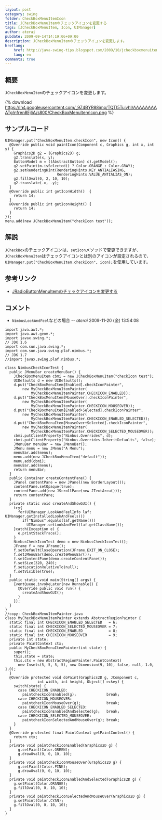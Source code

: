 ```yaml
---
layout: post
category: swing
folder: CheckBoxMenuItemIcon
title: JCheckBoxMenuItemのチェックアイコンを変更する
tags: [JCheckBoxMenuItem, Icon, UIManager]
author: aterai
pubdate: 2009-09-14T14:19:06+09:00
description: JCheckBoxMenuItemのチェックアイコンを変更します。
hreflang:
    href: http://java-swing-tips.blogspot.com/2009/10/jcheckboxmenuitem-icon.html
    lang: en
comments: true
---
```

## 概要
`JCheckBoxMenuItem`のチェックアイコンを変更します。

{% download https://lh4.googleusercontent.com/_9Z4BYR88imo/TQTI5TuivhI/AAAAAAAAATg/nfren8EjliA/s800/CheckBoxMenuItemIcon.png %}

## サンプルコード
<pre class="prettyprint"><code>UIManager.put("CheckBoxMenuItem.checkIcon", new Icon() {
  @Override public void paintIcon(Component c, Graphics g, int x, int y) {
    Graphics2D g2 = (Graphics2D) g;
    g2.translate(x, y);
    ButtonModel m = ((AbstractButton) c).getModel();
    g2.setPaint(m.isSelected() ? Color.ORANGE : Color.GRAY);
    g2.setRenderingHint(RenderingHints.KEY_ANTIALIASING,
                        RenderingHints.VALUE_ANTIALIAS_ON);
    g2.fillOval(0, 2, 10, 10);
    g2.translate(-x, -y);
  }
  @Override public int getIconWidth()  {
    return 14;
  }
  @Override public int getIconHeight() {
    return 14;
  }
});
menu.add(new JCheckBoxMenuItem("checkIcon test"));
</code></pre>

## 解説
`JCheckBox`のチェックアイコンは、`setIcon`メソッドで変更できますが、`JCheckBoxMenuItem`はチェックアイコンとは別のアイコンが設定されるので、`UIManager.put("CheckBoxMenuItem.checkIcon", icon);`を使用しています。

## 参考リンク
- [JRadioButtonMenuItemのチェックアイコンを変更する](http://ateraimemo.com/Swing/RadioButtonMenuItemIcon.html)

<!-- dummy comment line for breaking list -->

## コメント
- `NimbusLookAndFeel`などの場合 -- *aterai* 2009-11-20 (金) 13:54:08

<!-- dummy comment line for breaking list -->

<pre class="prettyprint"><code>import java.awt.*;
import java.awt.geom.*;
import javax.swing.*;
// JDK 1.6
import com.sun.java.swing.*;
import com.sun.java.swing.plaf.nimbus.*;
// JDK 1.7
//import javax.swing.plaf.nimbus.*;

class NimbusCheckIconTest {
  public JMenuBar createMenuBar() {
    JCheckBoxMenuItem cbmi = new JCheckBoxMenuItem("checkIcon test");
    UIDefaults d = new UIDefaults();
    d.put("CheckBoxMenuItem[Enabled].checkIconPainter",
        new MyCheckBoxMenuItemPainter(
            MyCheckBoxMenuItemPainter.CHECKICON_ENABLED));
    d.put("CheckBoxMenuItem[MouseOver].checkIconPainter",
        new MyCheckBoxMenuItemPainter(
            MyCheckBoxMenuItemPainter.CHECKICON_MOUSEOVER));
    d.put("CheckBoxMenuItem[Enabled+Selected].checkIconPainter",
        new MyCheckBoxMenuItemPainter(
            MyCheckBoxMenuItemPainter.CHECKICON_ENABLED_SELECTED));
    d.put("CheckBoxMenuItem[MouseOver+Selected].checkIconPainter",
        new MyCheckBoxMenuItemPainter(
            MyCheckBoxMenuItemPainter.CHECKICON_SELECTED_MOUSEOVER));
    cbmi.putClientProperty("Nimbus.Overrides", d);
    cbmi.putClientProperty("Nimbus.Overrides.InheritDefaults", false);
    JMenuBar menuBar = new JMenuBar();
    JMenu menu = new JMenu("A Menu");
    menuBar.add(menu);
    menu.add(new JCheckBoxMenuItem("default"));
    menu.add(cbmi);
    menuBar.add(menu);
    return menuBar;
  }
  public Container createContentPane() {
    JPanel contentPane = new JPanel(new BorderLayout());
    contentPane.setOpaque(true);
    contentPane.add(new JScrollPane(new JTextArea()));
    return contentPane;
  }
  private static void createAndShowGUI() {
    try{
      for(UIManager.LookAndFeelInfo laf: UIManager.getInstalledLookAndFeels())
        if("Nimbus".equals(laf.getName()))
          UIManager.setLookAndFeel(laf.getClassName());
    }catch(Exception e) {
      e.printStackTrace();
    }
    NimbusCheckIconTest demo = new NimbusCheckIconTest();
    JFrame f = new JFrame();
    f.setDefaultCloseOperation(JFrame.EXIT_ON_CLOSE);
    f.setJMenuBar(demo.createMenuBar());
    f.setContentPane(demo.createContentPane());
    f.setSize(320, 240);
    f.setLocationRelativeTo(null);
    f.setVisible(true);
  }
  public static void main(String[] args) {
    EventQueue.invokeLater(new Runnable() {
      @Override public void run() {
        createAndShowGUI();
      }
    });
  }
}
//copy: CheckBoxMenuItemPainter.java
class MyCheckBoxMenuItemPainter extends AbstractRegionPainter {
  static final int CHECKICON_ENABLED_SELECTED   = 6;
  static final int CHECKICON_SELECTED_MOUSEOVER = 7;
  static final int CHECKICON_ENABLED            = 8;
  static final int CHECKICON_MOUSEOVER          = 9;
  private int state;
  private PaintContext ctx;
  public MyCheckBoxMenuItemPainter(int state) {
    super();
    this.state = state;
    this.ctx = new AbstractRegionPainter.PaintContext(
      new Insets(5, 5, 5, 5), new Dimension(9, 10), false, null, 1.0, 1.0);
  }
  @Override protected void doPaint(Graphics2D g, JComponent c,
               int width, int height, Object[] eckey) {
    switch(state) {
      case CHECKICON_ENABLED:
        paintcheckIconEnabled(g);              break;
      case CHECKICON_MOUSEOVER:
        paintcheckIconMouseOver(g);            break;
      case CHECKICON_ENABLED_SELECTED:
        paintcheckIconEnabledAndSelected(g);   break;
      case CHECKICON_SELECTED_MOUSEOVER:
        paintcheckIconSelectedAndMouseOver(g); break;
    }
  }
  @Override protected final PaintContext getPaintContext() {
    return ctx;
  }
  private void paintcheckIconEnabled(Graphics2D g) {
      g.setPaint(Color.GREEN);
      g.drawOval(0, 0, 10, 10);
  }
  private void paintcheckIconMouseOver(Graphics2D g) {
      g.setPaint(Color.PINK);
      g.drawOval(0, 0, 10, 10);
  }
  private void paintcheckIconEnabledAndSelected(Graphics2D g) {
    g.setPaint(Color.ORANGE);
    g.fillOval(0, 0, 10, 10);
  }
  private void paintcheckIconSelectedAndMouseOver(Graphics2D g) {
    g.setPaint(Color.CYAN);
    g.fillOval(0, 0, 10, 10);
  }
}
</code></pre>
